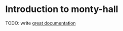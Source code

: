 # Introduction to monty-hall

TODO: write [great documentation](http://jacobian.org/writing/what-to-write/)
